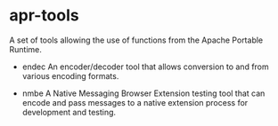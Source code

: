 # apr-tools
A set of tools allowing the use of functions from the Apache Portable Runtime.

- endec
An encoder/decoder tool that allows conversion to and from various encoding formats.

- nmbe
A Native Messaging Browser Extension testing tool that can encode and pass messages
to a native extension process for development and testing.

